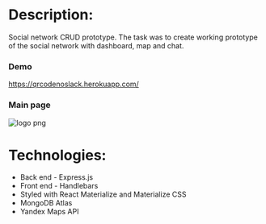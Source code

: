 # Description:
Social network CRUD prototype. The task was to create working prototype of the social network with dashboard, map and chat.

### Demo ###
https://qrcodenoslack.herokuapp.com/

### Main page ###

![logo png](https://i.pinimg.com/originals/d2/f6/49/d2f649e32166a132ff83772d3cf0dd6b.gif)


# Technologies:
- Back end - Express.js
- Front end - Handlebars
- Styled with React Materialize and Materialize CSS
- MongoDB Atlas
- Yandex Maps API
